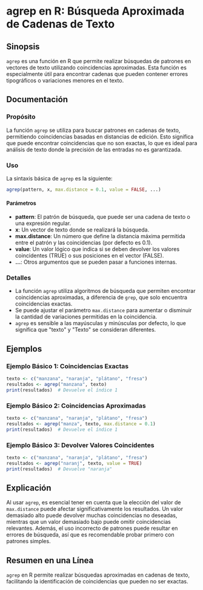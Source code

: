 <!--
Meta Description: # agrep en R: Búsqueda Aproximada de Cadenas de Texto ## Sinopsis `agrep` es una función en R que permite realizar búsquedas de patrones en vectores d...
Meta Keywords: que, texto, agrep, coincidencias, puede
-->

# agrep en R: Búsqueda Aproximada de Cadenas de Texto

## Sinopsis
`agrep` es una función en R que permite realizar búsquedas de patrones en vectores de texto utilizando coincidencias aproximadas. Esta función es especialmente útil para encontrar cadenas que pueden contener errores tipográficos o variaciones menores en el texto.

## Documentación
### Propósito
La función `agrep` se utiliza para buscar patrones en cadenas de texto, permitiendo coincidencias basadas en distancias de edición. Esto significa que puede encontrar coincidencias que no son exactas, lo que es ideal para análisis de texto donde la precisión de las entradas no es garantizada.

### Uso
La sintaxis básica de `agrep` es la siguiente:

```R
agrep(pattern, x, max.distance = 0.1, value = FALSE, ...)
```

#### Parámetros
- **pattern**: El patrón de búsqueda, que puede ser una cadena de texto o una expresión regular.
- **x**: Un vector de texto donde se realizará la búsqueda.
- **max.distance**: Un número que define la distancia máxima permitida entre el patrón y las coincidencias (por defecto es 0.1).
- **value**: Un valor lógico que indica si se deben devolver los valores coincidentes (TRUE) o sus posiciones en el vector (FALSE).
- **...**: Otros argumentos que se pueden pasar a funciones internas.

### Detalles
- La función `agrep` utiliza algoritmos de búsqueda que permiten encontrar coincidencias aproximadas, a diferencia de `grep`, que solo encuentra coincidencias exactas.
- Se puede ajustar el parámetro `max.distance` para aumentar o disminuir la cantidad de variaciones permitidas en la coincidencia.
- `agrep` es sensible a las mayúsculas y minúsculas por defecto, lo que significa que "texto" y "Texto" se consideran diferentes.

## Ejemplos
### Ejemplo Básico 1: Coincidencias Exactas
```R
texto <- c("manzana", "naranja", "plátano", "fresa")
resultados <- agrep("manzana", texto)
print(resultados)  # Devuelve el índice 1
```

### Ejemplo Básico 2: Coincidencias Aproximadas
```R
texto <- c("manzana", "naranja", "plátano", "fresa")
resultados <- agrep("manza", texto, max.distance = 0.1)
print(resultados)  # Devuelve el índice 1
```

### Ejemplo Básico 3: Devolver Valores Coincidentes
```R
texto <- c("manzana", "naranja", "plátano", "fresa")
resultados <- agrep("naranj", texto, value = TRUE)
print(resultados)  # Devuelve "naranja"
```

## Explicación
Al usar `agrep`, es esencial tener en cuenta que la elección del valor de `max.distance` puede afectar significativamente los resultados. Un valor demasiado alto puede devolver muchas coincidencias no deseadas, mientras que un valor demasiado bajo puede omitir coincidencias relevantes. Además, el uso incorrecto de patrones puede resultar en errores de búsqueda, así que es recomendable probar primero con patrones simples.

## Resumen en una Línea
`agrep` en R permite realizar búsquedas aproximadas en cadenas de texto, facilitando la identificación de coincidencias que pueden no ser exactas.